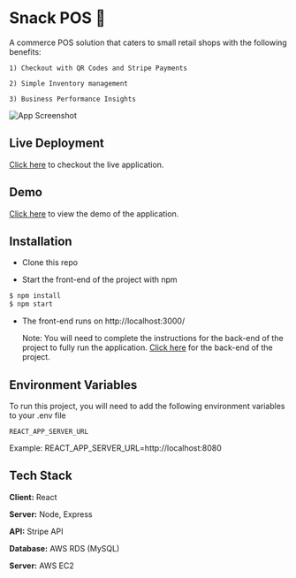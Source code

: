 # Snack POS 🛒 

A commerce POS solution that caters to small retail shops with the following benefits:

    1) Checkout with QR Codes and Stripe Payments

    2) Simple Inventory management

    3) Business Performance Insights


![App Screenshot](https://i.ibb.co/bHPQQpf/smartmockups-lj333o0q.jpg)
## Live Deployment

[Click here](https://snackpos.app) to checkout the live application.


## Demo

[Click here](https://www.loom.com/share/854b5f6ed46e4496980753c5521eb667) to view the demo of the application.


## Installation



- Clone this repo

- Start the front-end of the project with npm

```bash
$ npm install
$ npm start
```
- The front-end runs on http://localhost:3000/
    

    Note: You will need to complete the instructions for the back-end of the project to fully run the application. [Click here](https://github.com/ngkao/commerce-back-v2) for the back-end of the project.
## Environment Variables

To run this project, you will need to add the following environment variables to your .env file

`REACT_APP_SERVER_URL`

Example: REACT_APP_SERVER_URL=http://localhost:8080


## Tech Stack

**Client:** React

**Server:** Node, Express

**API:** Stripe API

**Database:** AWS RDS (MySQL)

**Server:** AWS EC2
